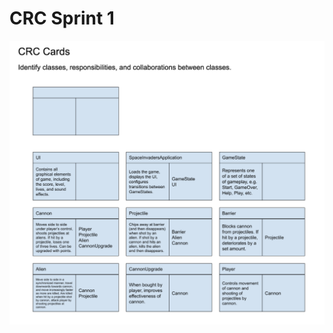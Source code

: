 # CRC Sprint 1

![CRC Cards](https://github.com/ecs160ss12019/Wethebest/blob/master/CRCSprint1.png) 
